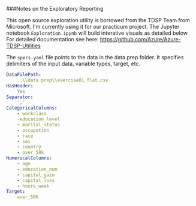 ###Notes on the Exploratory Reporting

This open source exploration utility is borrowed from the TDSP Team from Microsoft. I'm currently using it for our practicum project. The Jupyter notebook `Exploration.ipynb` will build interative visuals as detailed below. For detailed documentation see here: https://github.com/Azure/Azure-TDSP-Utilities
 

The `specs.yaml` file points to the data in the data prep folder. It specifies delimiters of the input data, variable types, target, etc.

```yaml
DataFilePath:
    ..\\data prep\\exercise01_flat.csv
HasHeader:
    Yes
Separator:
    ','
CategoricalColumns:
    - workclass
    -education_level
    - marital_status
    - occupation
    - race
    - sex
    - country
    - over_50k
NumericalColumns:
    - age 
    - education_num
    - capital_gain
    - capital_loss
    - hours_week
Target:
    over_50K

```

